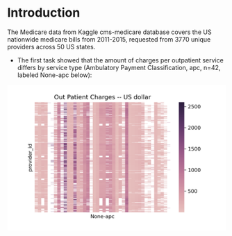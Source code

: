 # Introduction
The Medicare data from Kaggle cms-medicare database covers the US nationwide medicare bills from 2011-2015, requested from 3770 unique providers across 50 US states. 

- The first task showed that the amount of charges per outpatient service differs by service type (Ambulatory Payment Classification, apc, n=42, labeled None-apc below):       

![Figure1](OutPatientCharges.png)


